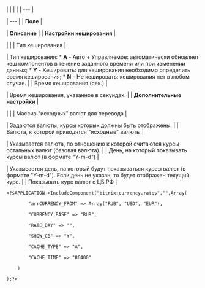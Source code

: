 |  |  |  |
| --- |

| --- |
| **Поле** |

| **Описание** |
| **Настройки кеширования** |

| |
| Тип кеширования |

| Тип кеширования:  * **A** - Авто + Управляемое: автоматически обновляет кеш компонентов в течение заданного времени или при изменении данных; * **Y** - Кешировать: для кеширования необходимо определить время кеширования; * **N** - Не кешировать: кеширования нет в любом случае. |
| Время кеширования (сек.) |

| Время кеширования, указанное в секундах. |
| **Дополнительные настройки** |

| |
| Массив "исходных" валют для перевода |

| Задаются валюты, курсы которых должны быть отображены. |
| Валюта, к которой приводятся "исходные" валюты |

| Указывается валюта, по отношению к которой считаются курсы остальных валют (базовая валюта). |
| День, на который показывать курсы валют (в формате "Y-m-d") |

| Указывается день, на который будут показываться курсы валют (в формате "Y-m-d"). Если день не указан, то будет отображен текущий курс. |
| Показывать курс валют с ЦБ РФ |

```
<?$APPLICATION->IncludeComponent("bitrix:currency.rates","",Array(

		"arrCURRENCY_FROM" => Array("RUB", "USD", "EUR"), 

		"CURRENCY_BASE" => "RUB", 

		"RATE_DAY" => "", 

		"SHOW_CB" => "Y", 

		"CACHE_TYPE" => "A", 

		"CACHE_TIME" => "86400" 

	)

);?>


```